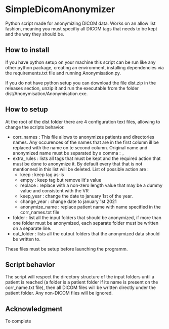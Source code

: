 # SimpleDicomAnonymizer

Python script made for anonymizing DICOM data. Works on an allow list fashion, meaning you must specifiy all DICOM tags that needs to be kept and the way they should be.

## How to install

If you have python setup on your machine this script can be run like any other python package, creating an environment, installing dependencies via the requirements.txt file and running Anonymisation.py.

If you do not have python setup you can download the file dist.zip in the releases section, unzip it and run the executable from the folder dist/Anonymisation/Anonymisation.exe.

## How to setup

At the root of the dist folder there are 4 configuration text files, allowing to change the scripts behavior.

* corr_names : This file allows to anonymizes patients and directories names. Any occurences of the names that are in the first column ill be replaced with the name on te second column. Original name and anonymized name must be separated by a comma : ```,``` 
* extra_rules : lists all tags that must be kept and the required action that must be done to anonymize it. By default every that that is not mentionned in this list will be deleted. List of possible action are :
  * keep : keep tag as-is
  * empty : keep tag but remove iit's value
  * replace : replace with a non-zero length value that may be a dummy value and consistent with the VR 
  * keep_year : change the date to january 1st of the year. 
  * change_year : change date to january 1st 2021
  * anonymize_name : replace patient name with name specified in the corr_names.txt file
* folder : list all the input folders that should be anonymized, if more than one folder must be anonymized, each separate folder must be written on a separate line.
* out_folder : lists all the output folders that the anonymized data should be written to.

These files must be setup before launching the programm.

## Script behavior

The script will respect the directory structure of the input folders until a patient is reached (a folder is a patient folder if its name is present on the corr_name.txt file), then all DICOM files will be written directly under the patient folder. Any non-DICOM files will be ignored.

## Acknowledgment

To complete

